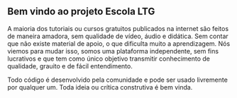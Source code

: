 ## Bem vindo ao projeto Escola LTG

A maioria dos tutoriais ou cursos gratuitos publicados na internet são feitos de maneira amadora, sem qualidade de vídeo, áudio e didática. Sem contar que não existe material de apoio, o que dificulta muito a aprendizagem. Nós viemos para mudar isso, somos uma plataforma independente, sem fins lucrativos e que tem como único objetivo transmitir conhecimento de qualidade, grauito e de fácil entendimento. 

Todo código é desenvolvido pela comunidade e pode ser usado livremente por qualquer um. Toda ideia ou crítica construtiva é bem vinda.